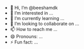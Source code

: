 - 👋 Hi, I’m @beeshamdk
- 👀 I’m interested in ...
- 🌱 I’m currently learning ...
- 💞️ I’m looking to collaborate on ...
- 📫 How to reach me ...
- 😄 Pronouns: ...
- ⚡ Fun fact: ...

<!---
beeshamdk/beeshamdk is a ✨ special ✨ repository because its `README.md` (this file) appears on your GitHub profile.
You can click the Preview link to take a look at your changes.
--->
